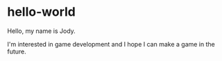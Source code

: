 # hello-world

Hello, my name is Jody. 

I'm interested in game development and I hope I can make a game in the future.
